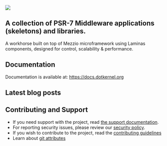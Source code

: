 ![](https://github.com/dotkernel/dotkernel.github.io/blob/main/img/dk_logo_2024.svg)


## A collection of PSR-7 Middleware applications (skeletons) and libraries.
 
A workhorse built on top of Mezzio microframework using Laminas components, designed for control, scalability & performance.

## Documentation

Documentation is available at: https://docs.dotkernel.org

## Latest blog posts

<!--- blog_start --->
<!--- blog_end --->

## Contributing and Support

- If you need support with the project, read [the support documentation](https://github.com/dotkernel/.github/blob/main/SUPPORT.md).
- For reporting security issues, please review our [security policy](https://github.com/dotkernel/.github/blob/main/SECURITY.md).
- If you wish to contribute to the project, read the [contributing guidelines](https://github.com/dotkernel/.github/blob/main/CONTRIBUTING.md)
- Learn about [git attributes](https://github.com/dotkernel/.github/blob/main/GIT_ATTRIBUTES.md)

